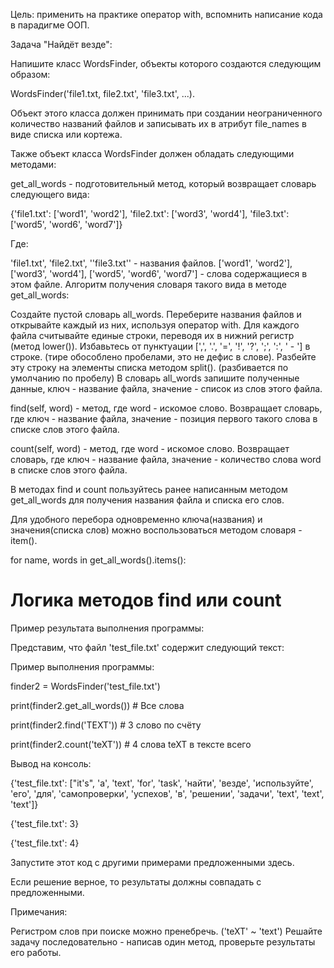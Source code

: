 Цель: применить на практике оператор with, вспомнить написание кода в парадигме ООП.



Задача "Найдёт везде":

Напишите класс WordsFinder, объекты которого создаются следующим образом:

WordsFinder('file1.txt, file2.txt', 'file3.txt', ...).

Объект этого класса должен принимать при создании неограниченного количество названий файлов и записывать их в атрибут file_names в виде списка или кортежа.



Также объект класса WordsFinder должен обладать следующими методами:

get_all_words - подготовительный метод, который возвращает словарь следующего вида:

{'file1.txt': ['word1', 'word2'], 'file2.txt': ['word3', 'word4'], 'file3.txt': ['word5', 'word6', 'word7']}

Где:

'file1.txt', 'file2.txt', ''file3.txt'' - названия файлов.
['word1', 'word2'], ['word3', 'word4'], ['word5', 'word6', 'word7'] - слова содержащиеся в этом файле.
Алгоритм получения словаря такого вида в методе get_all_words:

Создайте пустой словарь all_words.
Переберите названия файлов и открывайте каждый из них, используя оператор with.
Для каждого файла считывайте единые строки, переводя их в нижний регистр (метод lower()).
Избавьтесь от пунктуации [',', '.', '=', '!', '?', ';', ':', ' - '] в строке. (тире обособлено пробелами, это не дефис в слове).
Разбейте эту строку на элементы списка методом split(). (разбивается по умолчанию по пробелу)
В словарь all_words запишите полученные данные, ключ - название файла, значение - список из слов этого файла.


find(self, word) - метод, где word - искомое слово. Возвращает словарь, где ключ - название файла, значение - позиция первого такого слова в списке слов этого файла.

count(self, word) - метод, где word - искомое слово. Возвращает словарь, где ключ - название файла, значение - количество слова word в списке слов этого файла.

В методах find и count пользуйтесь ранее написанным методом get_all_words для получения названия файла и списка его слов.

Для удобного перебора одновременно ключа(названия) и значения(списка слов) можно воспользоваться методом словаря - item().



for name, words in get_all_words().items():

  # Логика методов find или count



Пример результата выполнения программы:

Представим, что файл 'test_file.txt' содержит следующий текст:



Пример выполнения программы:

finder2 = WordsFinder('test_file.txt')

print(finder2.get_all_words()) # Все слова

print(finder2.find('TEXT')) # 3 слово по счёту

print(finder2.count('teXT')) # 4 слова teXT в тексте всего



Вывод на консоль:

{'test_file.txt': ["it's", 'a', 'text', 'for', 'task', 'найти', 'везде', 'используйте', 'его', 'для', 'самопроверки', 'успехов', 'в', 'решении', 'задачи', 'text', 'text', 'text']}

{'test_file.txt': 3}

{'test_file.txt': 4}



Запустите этот код с другими примерами предложенными здесь.

Если решение верное, то результаты должны совпадать с предложенными.



Примечания:

Регистром слов при поиске можно пренебречь. ('teXT' ~ 'text')
Решайте задачу последовательно - написав один метод, проверьте результаты его работы.


